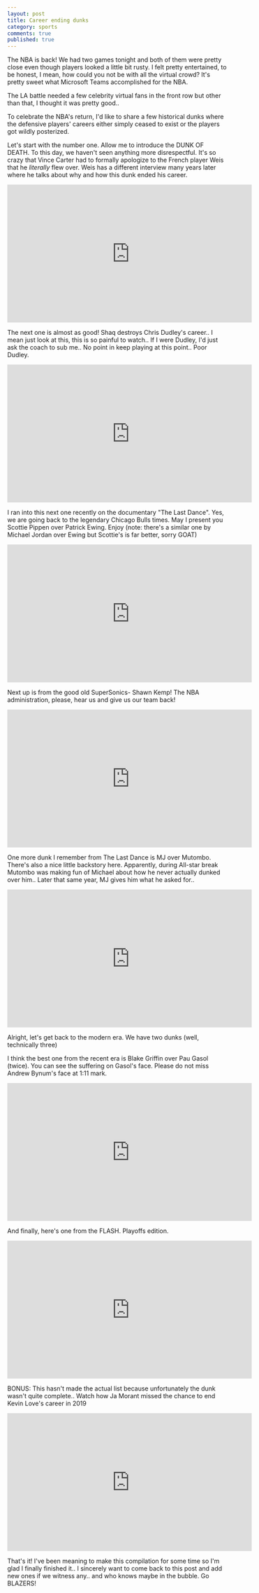 ```yaml
---
layout: post
title: Career ending dunks
category: sports
comments: true
published: true
---
```


The NBA is back! We had two games tonight and both of them were pretty close even though players looked a little bit rusty. I felt pretty entertained, to be honest, I mean, how could you not be with all the virtual crowd? It's pretty sweet what Microsoft Teams accomplished for the NBA.

The LA battle needed a few celebrity virtual fans in the front row but other than that, I thought it was pretty good..

To celebrate the NBA's return, I'd like to share a few historical dunks where the defensive players' careers either simply ceased to exist or the players got wildly posterized. 

Let's start with the number one. Allow me to introduce the DUNK OF DEATH. To this day, we haven't seen anything more disrespectful. It's so crazy that Vince Carter had to formally apologize to the French player Weis that he *literally* flew over. Weis has a different interview many years later where he talks about why and how this dunk ended his career. 

<iframe width="560" height="315" src="https://www.youtube.com/embed/k_uZeCymShQ" frameborder="0" allow="accelerometer; autoplay; encrypted-media; gyroscope; picture-in-picture" allowfullscreen></iframe>

The next one is almost as good! Shaq destroys Chris Dudley's career.. I mean just look at this, this is so painful to watch.. If I were Dudley, I'd just ask the coach to sub me.. No point in keep playing at this point.. Poor Dudley.

<iframe width="560" height="315" src="https://www.youtube.com/embed/0ICBi-ku-G0" frameborder="0" allow="accelerometer; autoplay; encrypted-media; gyroscope; picture-in-picture" allowfullscreen></iframe>

I ran into this next one recently on the documentary "The Last Dance". Yes, we are going back to the legendary Chicago Bulls times. May I present you Scottie Pippen over Patrick Ewing. Enjoy (note: there's a similar one by Michael Jordan over Ewing but Scottie's is far better, sorry GOAT)

<iframe width="560" height="315" src="https://www.youtube.com/embed/xtOUpybXmzo" frameborder="0" allow="accelerometer; autoplay; encrypted-media; gyroscope; picture-in-picture" allowfullscreen></iframe>

Next up is from the good old SuperSonics- Shawn Kemp! The NBA administration, please, hear us and give us our team back!

<iframe width="560" height="315" src="https://www.youtube.com/embed/l2GaAWdHwsw" frameborder="0" allow="accelerometer; autoplay; encrypted-media; gyroscope; picture-in-picture" allowfullscreen></iframe>

One more dunk I remember from The Last Dance is MJ over Mutombo. There's also a nice little backstory here. Apparently, during All-star break Mutombo was making fun of Michael about how he never actually dunked over him.. Later that same year, MJ gives him what he asked for..

<iframe width="560" height="315" src="https://www.youtube.com/embed/o2eABshYym4" frameborder="0" allow="accelerometer; autoplay; encrypted-media; gyroscope; picture-in-picture" allowfullscreen></iframe>

Alright, let's get back to the modern era. We have two dunks (well, technically three)

I think the best one from the recent era is Blake Griffin over Pau Gasol (twice). You can see the suffering on Gasol's face. Please do not miss Andrew Bynum's face at 1:11 mark.

<iframe width="560" height="315" src="https://www.youtube.com/embed/PzxFJa6rfsg" frameborder="0" allow="accelerometer; autoplay; encrypted-media; gyroscope; picture-in-picture" allowfullscreen></iframe>

And finally, here's one from the FLASH. Playoffs edition.

<iframe width="560" height="315" src="https://www.youtube.com/embed/5uRN7iJ5CqQ" frameborder="0" allow="accelerometer; autoplay; encrypted-media; gyroscope; picture-in-picture" allowfullscreen></iframe>

BONUS: This hasn't made the actual list because unfortunately the dunk wasn't quite complete.. Watch how Ja Morant missed the chance to end Kevin Love's career in 2019

<iframe width="560" height="315" src="https://www.youtube.com/embed/8L8MdKW7hQE" frameborder="0" allow="accelerometer; autoplay; encrypted-media; gyroscope; picture-in-picture" allowfullscreen></iframe>

That's it! I've been meaning to make this compilation for some time so I'm glad I finally finished it.. I sincerely want to come back to this post and add new ones if we witness any.. and who knows maybe in the bubble. Go BLAZERS!
